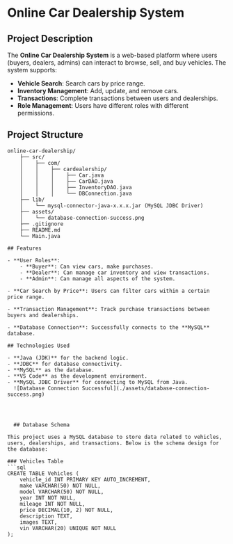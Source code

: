 # Online Car Dealership System

## Project Description

The **Online Car Dealership System** is a web-based platform where users (buyers, dealers, admins) can interact to browse, sell, and buy vehicles. The system supports:

- **Vehicle Search**: Search cars by price range.
- **Inventory Management**: Add, update, and remove cars.
- **Transactions**: Complete transactions between users and dealerships.
- **Role Management**: Users have different roles with different permissions.
## Project Structure

```plaintext
online-car-dealership/
    ├── src/
    │    ├── com/
    │    │    ├── cardealership/
    │    │    │    ├── Car.java
    │    │    │    ├── CarDAO.java
    │    │    │    ├── InventoryDAO.java
    │    │    │    └── DBConnection.java
    ├── lib/
    │    └── mysql-connector-java-x.x.x.jar (MySQL JDBC Driver)
    ├── assets/
    │    └── database-connection-success.png
    ├── .gitignore
    ├── README.md
    └── Main.java

## Features

- **User Roles**: 
    - **Buyer**: Can view cars, make purchases.
    - **Dealer**: Can manage car inventory and view transactions.
    - **Admin**: Can manage all aspects of the system.
  
- **Car Search by Price**: Users can filter cars within a certain price range.
  
- **Transaction Management**: Track purchase transactions between buyers and dealerships.
  
- **Database Connection**: Successfully connects to the **MySQL** database.

## Technologies Used

- **Java (JDK)** for the backend logic.
- **JDBC** for database connectivity.
- **MySQL** as the database.
- **VS Code** as the development environment.
- **MySQL JDBC Driver** for connecting to MySQL from Java.
  ![Database Connection Successful](./assets/database-connection-success.png)



  
  ## Database Schema

This project uses a MySQL database to store data related to vehicles, users, dealerships, and transactions. Below is the schema design for the database:

### Vehicles Table
```sql
CREATE TABLE Vehicles (
    vehicle_id INT PRIMARY KEY AUTO_INCREMENT,
    make VARCHAR(50) NOT NULL,
    model VARCHAR(50) NOT NULL,
    year INT NOT NULL,
    mileage INT NOT NULL,
    price DECIMAL(10, 2) NOT NULL,
    description TEXT,
    images TEXT,
    vin VARCHAR(20) UNIQUE NOT NULL
);


